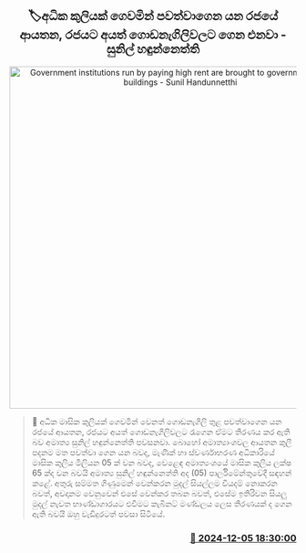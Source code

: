<p align='center'><b><h2 align='center' title='Government institutions run by paying high rent are brought to government owned buildings - Sunil Handunnetthi'>🏷අධික කුලියක් ගෙවමින් පවත්වාගෙන යන රජයේ ආයතන, රජයට අයත් ගොඩනැගිලිවලට ගෙන එනවා - සුනිල් හඳුන්නෙත්ති</h2></b></p>
<p align='center'><img src='https://helakuru.sgp1.cdn.digitaloceanspaces.com/esana/images/lib/sunil-hadunneththi-minister.jpg' width='600' alt='Government institutions run by paying high rent are brought to government owned buildings - Sunil Handunnetthi'></p>

>📝 අධික මාසික කුලියක් ගෙවමින් වෙනත් ගොඩනැගිලි තුළ පවත්වාගෙන යන රජයේ ආයතන, රජයට අයත් ගොඩනැගිලිවලට රැගෙන ඒමට තීරණය කර ඇති බව අමාත්‍ය සුනිල් හඳුන්නෙත්ති පවසනවා.
බොහෝ අමාත්‍යාංශවල ආයතන කුලී පදනම මත පවත්වා ගෙන යන බවද, මැණික් හා ස්වර්ණාභරණ අධිකාරියේ මාසික කුලිය මිලියන 05 ක් වන බවද, වෙළෙඳ අමාත්‍යංශයේ මාසික කුලිය ලක්ෂ 65 ක්ද වන බවයි අමාත්‍ය සුනිල් හඳුන්නෙත්ති අද (05) පාර්ලිමේන්තුවේදී සඳහන් කළේ.
අතුරු සම්මත ගිණුමෙන් වෙන්කරන මුදල් සියල්ලම වියදම් නොකරන බවත්, අවදානම වෙනුවෙන් එසේ වෙන්කර තබන බවත්, එසේම ඉතිරිවන සියලු මුදල් නැවත භාණ්ඩාගාරයට එවීමට කැබිනට් මණ්ඩලය ලෙස තීරණයක් ද ගෙන ඇති බවයි ඔහු වැඩිදුරටත් පවසා සිටියේ.


<h3 align='right'><a href='https://www.helakuru.lk/esana/p/105691/'>📅 2024-12-05 18:30:00</a></h3>
